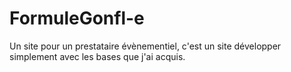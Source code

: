 # FormuleGonfl-e
Un site pour un prestataire évènementiel, c'est un site développer simplement avec les bases que j'ai acquis.
